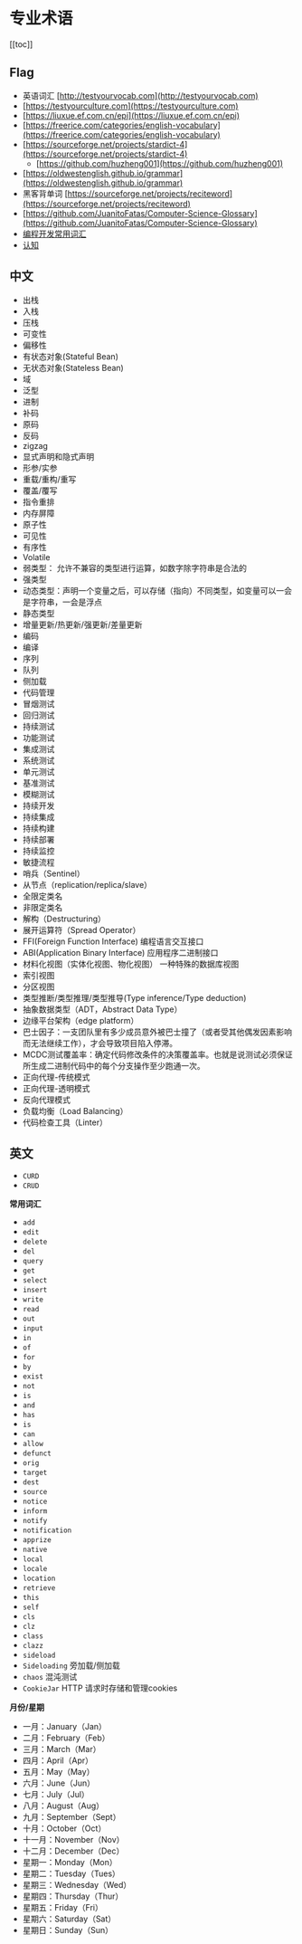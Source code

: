 # 专业术语

[[toc]]


## Flag

* 英语词汇 [http://testyourvocab.com](http://testyourvocab.com)
* [https://testyourculture.com](https://testyourculture.com)
* [https://liuxue.ef.com.cn/epi](https://liuxue.ef.com.cn/epi)
* [https://freerice.com/categories/english-vocabulary](https://freerice.com/categories/english-vocabulary)
* [https://sourceforge.net/projects/stardict-4](https://sourceforge.net/projects/stardict-4)
    * [https://github.com/huzheng001](https://github.com/huzheng001)
* [https://oldwestenglish.github.io/grammar](https://oldwestenglish.github.io/grammar)
* 黑客背单词 [https://sourceforge.net/projects/reciteword](https://sourceforge.net/projects/reciteword)
* [https://github.com/JuanitoFatas/Computer-Science-Glossary](https://github.com/JuanitoFatas/Computer-Science-Glossary)
* [编程开发常用词汇](https://blog.csdn.net/qq_31136349/article/details/110938087)
* [认知](https://mp.weixin.qq.com/mp/appmsgalbum?action=getalbum&__biz=MzU2MTgxODgwNA==&album_id=1913317802694737924)


## 中文

- 出栈
- 入栈
- 压栈
- 可变性
- 偏移性
- 有状态对象(Stateful Bean)
- 无状态对象(Stateless Bean)
- 域
- 泛型
- 进制
- 补码
- 原码
- 反码
- zigzag
- 显式声明和隐式声明
- 形参/实参
- 重载/重构/重写
- 覆盖/覆写
- 指令重排
- 内存屏障
- 原子性
- 可见性
- 有序性
- Volatile
- 弱类型： 允许不兼容的类型进行运算，如数字除字符串是合法的
- 强类型
- 动态类型：声明一个变量之后，可以存储（指向）不同类型，如变量可以一会是字符串，一会是浮点
- 静态类型
- 增量更新/热更新/强更新/差量更新
- 编码
- 编译
- 序列
- 队列
- 侧加载
- 代码管理
- 冒烟测试
- 回归测试
- 持续测试
- 功能测试
- 集成测试
- 系统测试
- 单元测试
- 基准测试
- 模糊测试
- 持续开发
- 持续集成
- 持续构建
- 持续部署
- 持续监控
- 敏捷流程
- 哨兵（Sentinel）
- 从节点（replication/replica/slave）
- 全限定类名
- 非限定类名
- 解构（Destructuring）
- 展开运算符（Spread Operator）
- FFI(Foreign Function Interface) 编程语言交互接口
- ABI(Application Binary Interface) 应用程序二进制接口
- 材料化视图（实体化视图、物化视图） 一种特殊的数据库视图
- 索引视图
- 分区视图
- 类型推断/类型推理/类型推导(Type inference/Type deduction)
- 抽象数据类型（ADT，Abstract Data Type）
- 边缘平台架构（edge platform）
- 巴士因子：一支团队里有多少成员意外被巴士撞了（或者受其他偶发因素影响而无法继续工作），才会导致项目陷入停滞。
- MCDC测试覆盖率：确定代码修改条件的决策覆盖率。也就是说测试必须保证所生成二进制代码中的每个分支操作至少跑通一次。
- 正向代理-传统模式
- 正向代理-透明模式
- 反向代理模式
- 负载均衡（Load Balancing）
- 代码检查工具（Linter）



## 英文

- `CURD`
- `CRUD`



**常用词汇**

- `add`
- `edit`
- `delete`
- `del`
- `query`
- `get`
- `select`
- `insert`
- `write`
- `read`
- `out`
- `input`
- `in`
- `of`
- `for`
- `by`
- `exist`
- `not`
- `is`
- `and`
- `has`
- `is`
- `can`
- `allow`
- `defunct`
- `orig`
- `target`
- `dest`
- `source`
- `notice`
- `inform`
- `notify`
- `notification`
- `apprize`
- `native`
- `local`
- `locale`
- `location`
- `retrieve`
- `this`
- `self`
- `cls`
- `clz`
- `class`
- `clazz`
- `sideload`
- `Sideloading` 旁加载/侧加载
- `chaos` 混沌测试
- `CookieJar` HTTP 请求时存储和管理cookies


**月份/星期**

- 一月：January（Jan）
- 二月：February（Feb）
- 三月：March（Mar）
- 四月：April（Apr）
- 五月：May（May）
- 六月：June（Jun）
- 七月：July（Jul）
- 八月：August（Aug）
- 九月：September（Sept）
- 十月：October（Oct）
- 十一月：November（Nov）
- 十二月：December（Dec）
- 星期一：Monday（Mon）
- 星期二：Tuesday（Tues）
- 星期三：Wednesday（Wed）
- 星期四：Thursday（Thur）
- 星期五：Friday（Fri）
- 星期六：Saturday（Sat）
- 星期日：Sunday（Sun）